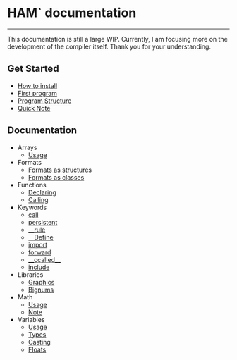 # HAM` documentation

---

This documentation is still a large WIP. Currently, I am focusing more on the development of the compiler itself. Thank you for your understanding.

## Get Started
* [How to install](Examples/HowTo.html)
* [First program](Examples/Demo.html)
* [Program Structure](Examples/Structure.html)
* [Quick Note](Notes.html)
## Documentation
* Arrays
    * [Usage](Arrays/Usage.html)
* Formats
    * [Formats as structures](Formats/Usage.html)
    * [Formats as classes](Formats/Class.html)
* Functions
    * [Declaring](Functions/Declaring.html)
    * [Calling](Functions/Calling.html)
* Keywords
    * [call](Keywords/Call.html)
    * [persistent](Keywords/Persistent.html)
    * [__rule](Keywords/Rule.html)
    * [__Define](Keywords/Define.html)
    * [import](Keywords/Import.html)
    * [forward](Keywords/Forward.html)
    * [\_\_ccalled\_\_](Keywords/Ccalled.html) 
    * [include](Keywords/Include.html)
* Libraries
    * [Graphics](Libraries/Graphics.html)
    * [Bignums](Libraries/Bignums.html)
* Math
    * [Usage](Math/Math.html)
    * [Note](Math/Details.html)
* Variables
    * [Usage](Variables/Usage.html)
    * [Types](Types/Types.html)
    * [Casting](Types/Casting.html)
    * [Floats](Types/Floats.html)